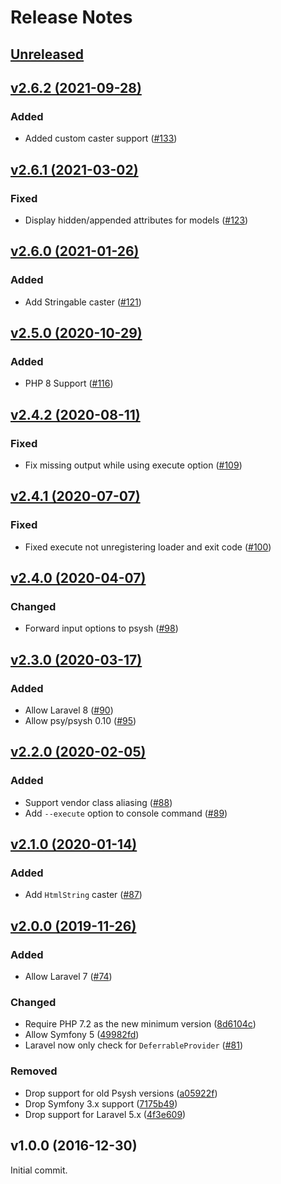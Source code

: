 # Release Notes

## [Unreleased](https://github.com/laravel/tinker/compare/v2.6.2...2.x)


## [v2.6.2 (2021-09-28)](https://github.com/laravel/tinker/compare/v2.6.1...v2.6.2)

### Added
- Added custom caster support ([#133](https://github.com/laravel/tinker/pull/133))


## [v2.6.1 (2021-03-02)](https://github.com/laravel/tinker/compare/v2.6.0...v2.6.1)

### Fixed
- Display hidden/appended attributes for models ([#123](https://github.com/laravel/tinker/pull/123))


## [v2.6.0 (2021-01-26)](https://github.com/laravel/tinker/compare/v2.5.0...v2.6.0)

### Added
- Add Stringable caster ([#121](https://github.com/laravel/tinker/pull/121))


## [v2.5.0 (2020-10-29)](https://github.com/laravel/tinker/compare/v2.4.2...v2.5.0)

### Added
- PHP 8 Support ([#116](https://github.com/laravel/tinker/pull/116))


## [v2.4.2 (2020-08-11)](https://github.com/laravel/tinker/compare/v2.4.1...v2.4.2)

### Fixed
- Fix missing output while using execute option ([#109](https://github.com/laravel/tinker/pull/109))


## [v2.4.1 (2020-07-07)](https://github.com/laravel/tinker/compare/v2.4.0...v2.4.1)

### Fixed
- Fixed execute not unregistering loader and exit code ([#100](https://github.com/laravel/tinker/pull/100))


## [v2.4.0 (2020-04-07)](https://github.com/laravel/tinker/compare/v2.3.0...v2.4.0)

### Changed
- Forward input options to psysh ([#98](https://github.com/laravel/tinker/pull/98))


## [v2.3.0 (2020-03-17)](https://github.com/laravel/tinker/compare/v2.2.0...v2.3.0)

### Added
- Allow Laravel 8 ([#90](https://github.com/laravel/tinker/pull/90))
- Allow psy/psysh 0.10 ([#95](https://github.com/laravel/tinker/pull/95))


## [v2.2.0 (2020-02-05)](https://github.com/laravel/tinker/compare/v2.1.0...v2.2.0)

### Added
- Support vendor class aliasing ([#88](https://github.com/laravel/tinker/pull/88))
- Add `--execute` option to console command ([#89](https://github.com/laravel/tinker/pull/89))


## [v2.1.0 (2020-01-14)](https://github.com/laravel/tinker/compare/v2.0.0...v2.1.0)

### Added
- Add `HtmlString` caster ([#87](https://github.com/laravel/tinker/pull/87))


## [v2.0.0 (2019-11-26)](https://github.com/laravel/tinker/compare/v1.0.10...v2.0.0)

### Added
- Allow Laravel 7 ([#74](https://github.com/laravel/tinker/pull/74))

### Changed
- Require PHP 7.2 as the new minimum version ([8d6104c](https://github.com/laravel/tinker/commit/8d6104cf50695e3f256d0389626c692e144d946b))
- Allow Symfony 5 ([49982fd](https://github.com/laravel/tinker/commit/49982fd563035025998efe7f32d005bc6da2ce0a))
- Laravel now only check for `DeferrableProvider` ([#81](https://github.com/laravel/tinker/pull/81))

### Removed
- Drop support for old Psysh versions ([a05922f](https://github.com/laravel/tinker/commit/a05922fa3b959d92efd16defe8e30a9895a69727))
- Drop Symfony 3.x support ([7175b49](https://github.com/laravel/tinker/commit/7175b4931917d507989cda2c753113f71aa18816))
- Drop support for Laravel 5.x ([4f3e609](https://github.com/laravel/tinker/commit/4f3e6098dff7ec4c0eedc5348184838598bc30c8))


## v1.0.0 (2016-12-30)

Initial commit.
